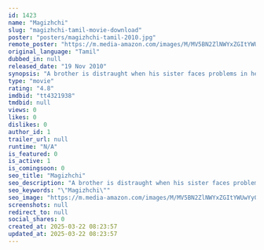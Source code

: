 ```yaml
---
id: 1423
name: "Magizhchi"
slug: "magizhchi-tamil-movie-download"
poster: "posters/magizhchi-tamil-2010.jpg"
remote_poster: "https://m.media-amazon.com/images/M/MV5BN2ZlNWYxZGItYWUwYy00Mzk4LTkwNjUtN2VjZTQ5YzNlZDJmXkEyXkFqcGdeQXVyOTk3NTc2MzE@._V1_SX300.jpg"
original_language: "Tamil"
dubbed_in: null
released_date: "19 Nov 2010"
synopsis: "A brother is distraught when his sister faces problems in her marital life and returns home. However, things take a turn when he strives hard to resolve all the issues."
type: "movie"
rating: "4.8"
imdbid: "tt4321938"
tmdbid: null
views: 0
likes: 0
dislikes: 0
author_id: 1
trailer_url: null
runtime: "N/A"
is_featured: 0
is_active: 1
is_comingsoon: 0
seo_title: "Magizhchi"
seo_description: "A brother is distraught when his sister faces problems in her marital life and returns home. However, things take a turn when he strives hard to resolve all the issues."
seo_keywords: "\"Magizhchi\""
seo_image: "https://m.media-amazon.com/images/M/MV5BN2ZlNWYxZGItYWUwYy00Mzk4LTkwNjUtN2VjZTQ5YzNlZDJmXkEyXkFqcGdeQXVyOTk3NTc2MzE@._V1_SX300.jpg"
screenshots: null
redirect_to: null
social_shares: 0
created_at: 2025-03-22 08:23:57
updated_at: 2025-03-22 08:23:57
---
```


